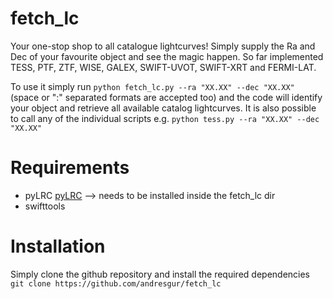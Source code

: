 # fetch_lc
Your one-stop shop to all catalogue lightcurves! Simply supply the Ra and Dec of your favourite object and see the magic happen. So far implemented TESS, PTF, ZTF, WISE, GALEX, SWIFT-UVOT, SWIFT-XRT and FERMI-LAT.

To use it simply run
 `python fetch_lc.py --ra "XX.XX" --dec "XX.XX" `
(space or ":" separated formats are accepted too) and the code will identify your object and retrieve all available catalog lightcurves. It is also possible to call any of the individual scripts e.g.
`python tess.py --ra "XX.XX" --dec "XX.XX"`
# Requirements
* pyLRC [pyLRC](https://pages.github.com/) --> needs to be installed inside the fetch_lc dir
* swifttools 
# Installation
Simply clone the github repository and install the required dependencies
`git clone https://github.com/andresgur/fetch_lc`
